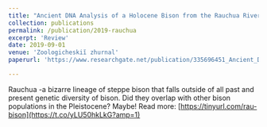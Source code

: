 ```yaml
---
title: "Ancient DNA Analysis of a Holocene Bison from the Rauchua River, Northwestern Chukotka, and the Existence of a Deeply Divergent Mitochondrial Clade"
collection: publications
permalink: /publication/2019-rauchua
excerpt: 'Review'
date: 2019-09-01
venue: 'Zoologicheskiĭ zhurnal'
paperurl: 'https://www.researchgate.net/publication/335696451_Ancient_DNA_Analysis_of_a_Holocene_Bison_from_the_Rauchua_River_Northwestern_Chukotka_and_the_Existence_of_a_Deeply_Divergent_Mitochondrial_Clade'

---
```


Rauchua -a bizarre lineage of steppe bison that falls outside of all past and present genetic diversity of bison. Did they overlap with other bison populations in the Pleistocene? Maybe! Read more: [https://tinyurl.com/rau-bison](https://t.co/yLU50hkLkG?amp=1)